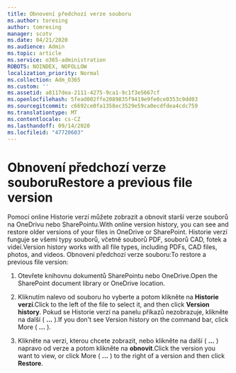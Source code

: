 ```yaml
---
title: Obnovení předchozí verze souboru
ms.author: toresing
author: tomresing
manager: scotv
ms.date: 04/21/2020
ms.audience: Admin
ms.topic: article
ms.service: o365-administration
ROBOTS: NOINDEX, NOFOLLOW
localization_priority: Normal
ms.collection: Adm_O365
ms.custom: ''
ms.assetid: a8117dea-2111-4275-9ca1-9c1f3e5667cf
ms.openlocfilehash: 5fead002ffe2089835f9419e9fe0ce0353c9dd03
ms.sourcegitcommit: c6692ce0fa1358ec3529e59ca0ecdfdea4cdc759
ms.translationtype: MT
ms.contentlocale: cs-CZ
ms.lasthandoff: 09/14/2020
ms.locfileid: "47720603"
---
```

# <a name="restore-a-previous-file-version"></a><span data-ttu-id="ae76e-102">Obnovení předchozí verze souboru</span><span class="sxs-lookup"><span data-stu-id="ae76e-102">Restore a previous file version</span></span>

<span data-ttu-id="ae76e-103">Pomocí online Historie verzí můžete zobrazit a obnovit starší verze souborů na OneDrivu nebo SharePointu.</span><span class="sxs-lookup"><span data-stu-id="ae76e-103">With online version history, you can see and restore older versions of your files in OneDrive or SharePoint.</span></span> <span data-ttu-id="ae76e-104">Historie verzí funguje se všemi typy souborů, včetně souborů PDF, souborů CAD, fotek a videí.</span><span class="sxs-lookup"><span data-stu-id="ae76e-104">Version history works with all file types, including PDFs, CAD files, photos, and videos.</span></span> <span data-ttu-id="ae76e-105">Obnovení předchozí verze souboru:</span><span class="sxs-lookup"><span data-stu-id="ae76e-105">To restore a previous file version:</span></span>
  
1. <span data-ttu-id="ae76e-106">Otevřete knihovnu dokumentů SharePointu nebo OneDrive.</span><span class="sxs-lookup"><span data-stu-id="ae76e-106">Open the SharePoint document library or OneDrive location.</span></span>
    
2. <span data-ttu-id="ae76e-107">Kliknutím nalevo od souboru ho vyberte a potom klikněte na **Historie verzí**.</span><span class="sxs-lookup"><span data-stu-id="ae76e-107">Click to the left of the file to select it, and then click **Version history**.</span></span> <span data-ttu-id="ae76e-108">Pokud se Historie verzí na panelu příkazů nezobrazuje, klikněte na další ( **...** ).</span><span class="sxs-lookup"><span data-stu-id="ae76e-108">If you don't see Version history on the command bar, click More ( **...** ).</span></span> 
    
3. <span data-ttu-id="ae76e-109">Klikněte na verzi, kterou chcete zobrazit, nebo klikněte na další ( **...** ) napravo od verze a potom klikněte na **obnovit**.</span><span class="sxs-lookup"><span data-stu-id="ae76e-109">Click the version you want to view, or click More ( **...** ) to the right of a version and then click **Restore**.</span></span>
    

